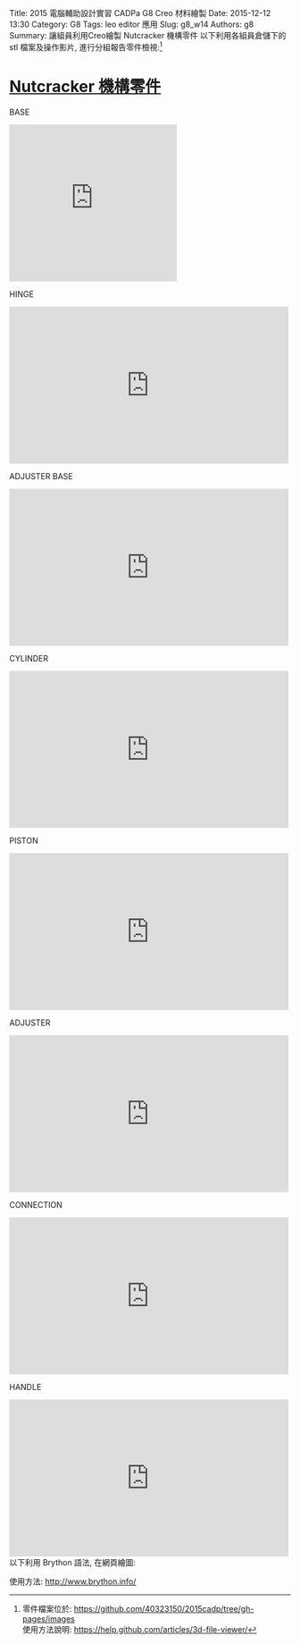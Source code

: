 Title: 2015 電腦輔助設計實習 CADPa G8 Creo 材料繪製
Date: 2015-12-12 13:30
Category: G8
Tags: leo editor 應用
Slug: g8_w14
Authors: g8
Summary: 讓組員利用Creo繪製 Nutcracker 機構零件
以下利用各組員倉儲下的 stl 檔案及操作影片, 進行分組報告零件檢視:[^1]

[^1]:零件檔案位於: <https://github.com/40323150/2015cadp/tree/gh-pages/images><br/>
使用方法說明: <https://help.github.com/articles/3d-file-viewer/>

 <h1><a href="https://copy.com/DXQiGkDoe9K8Cz7m">Nutcracker 機構零件</a></h1>
 
 BASE
 
<script src="https://embed.github.com/view/3d/40323150/2015cadp/gh-pages/images/1base.stl"></script>

<iframe src="https://player.vimeo.com/video/150805720" width="300" height="281" frameborder="0" webkitallowfullscreen mozallowfullscreen allowfullscreen></iframe>

HINGE

<script src="https://embed.github.com/view/3d/40323150/2015cadp/gh-pages/images/1prt01.stl"></script>

<iframe src="https://player.vimeo.com/video/150805725" width="500" height="281" frameborder="0" webkitallowfullscreen mozallowfullscreen allowfullscreen></iframe>

ADJUSTER BASE

<script src="https://embed.github.com/view/3d/40323150/2015cadp/gh-pages/images/1prt03.stl"></script>

<iframe src="https://player.vimeo.com/video/150805726" width="500" height="281" frameborder="0" webkitallowfullscreen mozallowfullscreen allowfullscreen></iframe>

CYLINDER

<script src="https://embed.github.com/view/3d/40323150/2015cadp/gh-pages/images/1prt09.stl"></script>

<iframe src="https://player.vimeo.com/video/150805722" width="500" height="281" frameborder="0" webkitallowfullscreen mozallowfullscreen allowfullscreen></iframe>

PISTON

<script src="https://embed.github.com/view/3d/40323150/2015cadp/gh-pages/images/2prt02.stl"></script>

<iframe src="https://player.vimeo.com/video/150805724" width="500" height="281" frameborder="0" webkitallowfullscreen mozallowfullscreen allowfullscreen></iframe>

ADJUSTER

<script src="https://embed.github.com/view/3d/40323150/2015cadp/gh-pages/images/3prt04.stl"></script>

<iframe src="https://player.vimeo.com/video/150805723" width="500" height="281" frameborder="0" webkitallowfullscreen mozallowfullscreen allowfullscreen></iframe>

CONNECTION

<script src="https://embed.github.com/view/3d/40323150/2015cadp/gh-pages/images/3prt05.stl"></script>

<iframe src="https://player.vimeo.com/video/150808153" width="500" height="281" frameborder="0" webkitallowfullscreen mozallowfullscreen allowfullscreen></iframe>

HANDLE

<script src="https://embed.github.com/view/3d/40323150/2015cadp/gh-pages/images/3prt06.stl"></script>

<iframe src="https://player.vimeo.com/video/150808152" width="500" height="281" frameborder="0" webkitallowfullscreen mozallowfullscreen allowfullscreen></iframe>

<br />
以下利用 Brython 語法, 在網頁繪圖:

使用方法: <http://www.brython.info/>

<!-- 導入 brython_dist.js -->
<script type="text/javascript" src="http://brython.info/src/brython_dist.js"></script>
<!-- 啟動 brython() -->
<script>
window.onload=function(){
brython(1);
}
</script>
<!-- 以下利用 Brython 程式執行繪圖 -->
<canvas id="plotarea" width="300" height="200"></canvas>
<script type="text/python3">
# 導入 doc
from browser import document as doc
import math

# 準備繪圖畫布
canvas = doc["plotarea"]
ctx = canvas.getContext("2d")
# 進行座標轉換, x 軸不變, y 軸反向且移動 canvas.height 單位光點
# ctx.setTransform(1, 0, 0, -1, 0, canvas.height)
# 以下採用 canvas 原始座標繪圖
flag_w = canvas.width
flag_h = canvas.height
circle_x = flag_w/4
circle_y = flag_h/4
# 先畫滿地紅
ctx.fillStyle='rgb(255, 0, 0)'
ctx.fillRect(0,0,flag_w,flag_h)
# 再畫青天
ctx.fillStyle='rgb(0, 0, 150)'
ctx.fillRect(0,0,flag_w/2,flag_h/2)
# 畫十二道光芒白日
ctx.beginPath()
star_radius = flag_w/8
angle = 0
for i in range(24):
    angle += 5*math.pi*2/12
    toX = circle_x + math.cos(angle)*star_radius
    toY = circle_y + math.sin(angle)*star_radius
    # 只有 i 為 0 時移動到 toX, toY, 其餘都進行 lineTo
    if (i):
        ctx.lineTo(toX, toY)
    else:
        ctx.moveTo(toX, toY)
ctx.closePath()
# 將填色設為白色
ctx.fillStyle = '#fff'
ctx.fill()
# 白日:藍圈
ctx.beginPath()
ctx.arc(circle_x, circle_y, flag_w*17/240, 0, math.pi*2, True)
ctx.closePath()
# 填色設為藍色
ctx.fillStyle = 'rgb(0, 0, 149)'
ctx.fill()
# 白日:白心
ctx.beginPath()
ctx.arc(circle_x, circle_y, flag_w/16, 0, math.pi*2, True)
ctx.closePath()
# 填色設為白色
ctx.fillStyle = '#fff'
ctx.fill()
</script>
